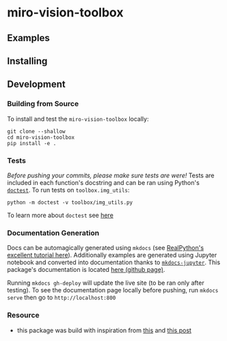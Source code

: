 # miro-vision-toolbox

## Examples

## Installing

## Development

### Building from Source
To install and test the `miro-vision-toolbox` locally:
```
git clone --shallow
cd miro-vision-toolbox
pip install -e .
```

### Tests
_Before pushing your commits, please make sure tests are were!_ Tests are included in each function's docstring and can be ran using Python's [`doctest`](https://realpython.com/python-project-documentation-with-mkdocs/#write-examples-and-test-them-using-doctest). To run tests on `toolbox.img_utils`:

```
python -m doctest -v toolbox/img_utils.py
```
To learn more about `doctest` see [here](https://realpython.com/python-doctest/)

### Documentation Generation
Docs can be automagically generated using `mkdocs` (see [RealPython's excellent tutorial here](https://realpython.com/python-project-documentation-with-mkdocs/#step-1-set-up-your-environment-for-building-documentation)). Additionally examples are generated using Jupyter notebook and converted into documentation thanks to [`mkdocs-jupyter`](https://github.com/danielfrg/mkdocs-jupyter).
This package's documentation is located [here (github page)](https://miroai.github.io/miro-vision-toolbox/).

Running `mkdocs gh-deploy` will update the live site (to be ran only after testing). To see the documentation page locally before pushing, run `mkdocs serve` then go to `http://localhost:800`

### Resource
* this package was build with inspiration from [this](https://www.freecodecamp.org/news/build-your-first-python-package/) and [this post](https://godatadriven.com/blog/a-practical-guide-to-using-setup-py/)
